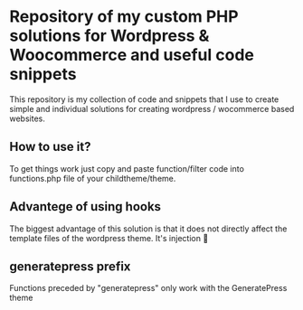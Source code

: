 <h1>Repository of my custom PHP solutions for Wordpress & Woocommerce and useful code snippets</h1>
This repository is my collection of code and snippets that I use to create simple and individual solutions for creating wordpress / wocommerce based websites.

<h2>How to use it?</h2>
To get things work just copy and paste function/filter code into functions.php file of your childtheme/theme.

<h2>Advantege of using hooks</h2>
The biggest advantage of this solution is that it does not directly affect the template files of the wordpress theme. It's injection 💉

<h2>generatepress prefix</h2>
Functions preceded by "generatepress" only work with the GeneratePress theme
